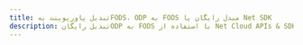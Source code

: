 ---title: تبدیل پاورپوینت بهFODS، ODP به FODS مبدل رایگان یا Net SDKdescription: تبدیل رایگانODP به FODS با استفاده از Net Cloud APIs & SDK. همچنین اسناد Microsoft PowerPoint را در Cloud ایجاد، ویرایش و رندر کنید.---